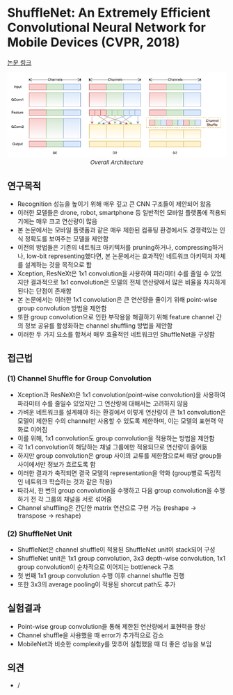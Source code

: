 # ShuffleNet: An Extremely Efficient Convolutional Neural Network for Mobile Devices (CVPR, 2018)

[논문 링크](https://openaccess.thecvf.com/content_cvpr_2018/html/Zhang_ShuffleNet_An_Extremely_CVPR_2018_paper.html)

<p align="center">
    <img width="600" alt='fig1' src="./img/01_14_01.png?raw=true"></br>
    <em><font size=2>Overall Architecture</font></em>
</p>

## 연구목적
- Recognition 성능을 높이기 위해 매우 깊고 큰 CNN 구조들이 제안되어 왔음
- 이러한 모델들은 drone, robot, smartphone 등 일반적인 모바일 플랫폼에 적용되기에는 매우 크고 연산량이 많음
- 본 논문에서는 모바일 플랫폼과 같은 매우 제한된 컴퓨팅 환경에서도 경쟁력있는 인식 정확도를 보여주는 모델을 제안함
- 이전의 방법들은 기존의 네트워크 아키텍처를 pruning하거나, compressing하거나, low-bit representing했다면, 본 논문에서는 효과적인 네트워크 아키텍처 자체를 설계하는 것을 목적으로 함 
- Xception, ResNeXt은 1x1 convolution을 사용하여 파라미터 수를 줄일 수 있었지만 결과적으로 1x1 convolution은 모델의 전체 연산량에서 많은 비율을 차지하게 된다는 단점이 존재함
- 본 논문에서는 이러한 1x1 convolution은 큰 연산량을 줄이기 위해 point-wise group convolution 방법을 제안함
- 또한 group convolution으로 인한 부작용을 해결하기 위해 feature channel 간의 정보 공유를 활성화하는 channel shuffling 방법을 제안함
- 이러한 두 가지 요소를 합쳐서 매우 효율적인 네트워크인 ShuffleNet을 구성함

## 접근법
### (1) Channel Shuffle for Group Convolution
- Xception과 ResNeXt은 1x1 convolution(point-wise convolution)을 사용하여 파라미터 수를 줄일수 있었지만 그 연산량에 대해서는 고려하지 않음
- 가벼운 네트워크를 설계해야 하는 환경에서 이렇게 연산량이 큰 1x1 convolution은 모델이 제한된 수의 channel만 사용할 수 있도록 제한하며, 이는 모델의 표현력 약화로 이어짐
- 이를 위해, 1x1 convolution도 group convolution을 적용하는 방법을 제안함
- 각 1x1 convolution이 해당하는 채널 그룹에만 적용되므로 연산량이 줄어듦
- 하지만 group convolution은 group 사이의 교류를 제한함으로써 해당 group들 사이에서만 정보가 흐르도록 함
- 이러한 결과가 축적되면 결국 모델의 representation을 약화 (group별로 독립적인 네트워크 학습하는 것과 같은 작용)
- 따라서, 한 번의 group convolution을 수행하고 다음 group convolution을 수행하기 전 각 그룹의 채널을 서로 섞어줌
- Channel shuffling은 간단한 matrix 연산으로 구현 가능 (reshape -> transpose -> reshape)

### (2) ShuffleNet Unit
- ShuffleNet은 channel shuffle이 적용된 ShuffleNet unit이 stack되어 구성
- ShuffleNet unit은 1x1 group convolution, 3x3 depth-wise convolution, 1x1 group convolution이 순차적으로 이어지는 bottleneck 구조
- 첫 번째 1x1 group convolution 수행 이후 channel shuffle 진행
- 또한 3x3의 average pooling이 적용된 shorcut path도 추가

## 실험결과
- Point-wise group convolution을 통해 제한된 연산량에서 표현력을 향상
- Channel shuffle을 사용했을 때 error가 추가적으로 감소
- MobileNet과 비슷한 complexity를 맞추어 실험했을 때 더 좋은 성능을 보임

## 의견
- /